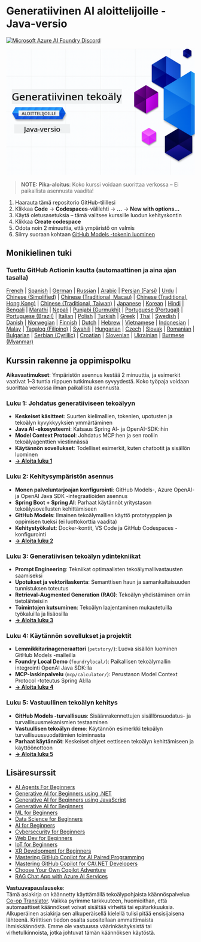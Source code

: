 <!--
CO_OP_TRANSLATOR_METADATA:
{
  "original_hash": "0f080f1f2a635610b5f6eff5a58a9590",
  "translation_date": "2025-07-25T07:49:29+00:00",
  "source_file": "README.md",
  "language_code": "fi"
}
-->
# Generatiivinen AI aloittelijoille - Java-versio
[![Microsoft Azure AI Foundry Discord](https://dcbadge.limes.pink/api/server/ByRwuEEgH4)](https://discord.com/invite/ByRwuEEgH4)

![Generatiivinen AI aloittelijoille - Java-versio](../../translated_images/beg-genai-series.61edc4a6b2cc54284fa2d70eda26dc0ca2669e26e49655b842ea799cd6e16d2a.fi.png)

> **NOTE: Pika-aloitus**: Koko kurssi voidaan suorittaa verkossa – Ei paikallista asennusta vaadita!
1. Haarauta tämä repositorio GitHub-tilillesi
2. Klikkaa **Code** → **Codespaces**-välilehti → **...** → **New with options...**
3. Käytä oletusasetuksia – tämä valitsee kurssille luodun kehityskontin
4. Klikkaa **Create codespace**
5. Odota noin 2 minuuttia, että ympäristö on valmis
6. Siirry suoraan kohtaan [GitHub Models -tokenin luominen](./02-SetupDevEnvironment/README.md#step-2-create-a-github-personal-access-token)

## Monikielinen tuki

### Tuettu GitHub Actionin kautta (automaattinen ja aina ajan tasalla)

[French](../fr/README.md) | [Spanish](../es/README.md) | [German](../de/README.md) | [Russian](../ru/README.md) | [Arabic](../ar/README.md) | [Persian (Farsi)](../fa/README.md) | [Urdu](../ur/README.md) | [Chinese (Simplified)](../zh/README.md) | [Chinese (Traditional, Macau)](../mo/README.md) | [Chinese (Traditional, Hong Kong)](../hk/README.md) | [Chinese (Traditional, Taiwan)](../tw/README.md) | [Japanese](../ja/README.md) | [Korean](../ko/README.md) | [Hindi](../hi/README.md) | [Bengali](../bn/README.md) | [Marathi](../mr/README.md) | [Nepali](../ne/README.md) | [Punjabi (Gurmukhi)](../pa/README.md) | [Portuguese (Portugal)](../pt/README.md) | [Portuguese (Brazil)](../br/README.md) | [Italian](../it/README.md) | [Polish](../pl/README.md) | [Turkish](../tr/README.md) | [Greek](../el/README.md) | [Thai](../th/README.md) | [Swedish](../sv/README.md) | [Danish](../da/README.md) | [Norwegian](../no/README.md) | [Finnish](./README.md) | [Dutch](../nl/README.md) | [Hebrew](../he/README.md) | [Vietnamese](../vi/README.md) | [Indonesian](../id/README.md) | [Malay](../ms/README.md) | [Tagalog (Filipino)](../tl/README.md) | [Swahili](../sw/README.md) | [Hungarian](../hu/README.md) | [Czech](../cs/README.md) | [Slovak](../sk/README.md) | [Romanian](../ro/README.md) | [Bulgarian](../bg/README.md) | [Serbian (Cyrillic)](../sr/README.md) | [Croatian](../hr/README.md) | [Slovenian](../sl/README.md) | [Ukrainian](../uk/README.md) | [Burmese (Myanmar)](../my/README.md)

## Kurssin rakenne ja oppimispolku

**Aikavaatimukset**: Ympäristön asennus kestää 2 minuuttia, ja esimerkit vaativat 1–3 tuntia riippuen tutkimuksen syvyydestä. Koko työpaja voidaan suorittaa verkossa ilman paikallista asennusta.

### **Luku 1: Johdatus generatiiviseen tekoälyyn**
- **Keskeiset käsitteet**: Suurten kielimallien, tokenien, upotusten ja tekoälyn kyvykkyyksien ymmärtäminen
- **Java AI -ekosysteemi**: Katsaus Spring AI- ja OpenAI-SDK:ihin
- **Model Context Protocol**: Johdatus MCP:hen ja sen rooliin tekoälyagenttien viestinnässä
- **Käytännön sovellukset**: Todelliset esimerkit, kuten chatbotit ja sisällön luominen
- **[→ Aloita luku 1](./01-IntroToGenAI/README.md)**

### **Luku 2: Kehitysympäristön asennus**
- **Monen palveluntarjoajan konfigurointi**: GitHub Models-, Azure OpenAI- ja OpenAI Java SDK -integraatioiden asennus
- **Spring Boot + Spring AI**: Parhaat käytännöt yritystason tekoälysovellusten kehittämiseen
- **GitHub Models**: Ilmainen tekoälymallien käyttö prototyyppien ja oppimisen tueksi (ei luottokorttia vaadita)
- **Kehitystyökalut**: Docker-kontit, VS Code ja GitHub Codespaces -konfigurointi
- **[→ Aloita luku 2](./02-SetupDevEnvironment/README.md)**

### **Luku 3: Generatiivisen tekoälyn ydintekniikat**
- **Prompt Engineering**: Tekniikat optimaalisten tekoälymallivastausten saamiseksi
- **Upotukset ja vektorilaskenta**: Semanttisen haun ja samankaltaisuuden tunnistuksen toteutus
- **Retrieval-Augmented Generation (RAG)**: Tekoälyn yhdistäminen omiin tietolähteisiin
- **Toimintojen kutsuminen**: Tekoälyn laajentaminen mukautetuilla työkaluilla ja lisäosilla
- **[→ Aloita luku 3](./03-CoreGenerativeAITechniques/README.md)**

### **Luku 4: Käytännön sovellukset ja projektit**
- **Lemmikkitarinageneraattori** (`petstory/`): Luova sisällön luominen GitHub Models -malleilla
- **Foundry Local Demo** (`foundrylocal/`): Paikallisen tekoälymallin integrointi OpenAI Java SDK:lla
- **MCP-laskinpalvelu** (`mcp/calculator/`): Perustason Model Context Protocol -toteutus Spring AI:lla
- **[→ Aloita luku 4](./04-PracticalSamples/README.md)**

### **Luku 5: Vastuullinen tekoälyn kehitys**
- **GitHub Models -turvallisuus**: Sisäänrakennettujen sisällönsuodatus- ja turvallisuusmekanismien testaaminen
- **Vastuullisen tekoälyn demo**: Käytännön esimerkki tekoälyn turvallisuussuodattimien toiminnasta
- **Parhaat käytännöt**: Keskeiset ohjeet eettiseen tekoälyn kehittämiseen ja käyttöönottoon
- **[→ Aloita luku 5](./05-ResponsibleGenAI/README.md)**

## Lisäresurssit 

- [AI Agents For Beginners](https://github.com/microsoft/ai-agents-for-beginners)
- [Generative AI for Beginners using .NET](https://github.com/microsoft/Generative-AI-for-beginners-dotnet)
- [Generative AI for Beginners using JavaScript](https://github.com/microsoft/generative-ai-with-javascript)
- [Generative AI for Beginners](https://github.com/microsoft/generative-ai-for-beginners)
- [ML for Beginners](https://aka.ms/ml-beginners)
- [Data Science for Beginners](https://aka.ms/datascience-beginners)
- [AI for Beginners](https://aka.ms/ai-beginners)
- [Cybersecurity for Beginners](https://github.com/microsoft/Security-101)
- [Web Dev for Beginners](https://aka.ms/webdev-beginners)
- [IoT for Beginners](https://aka.ms/iot-beginners)
- [XR Development for Beginners](https://github.com/microsoft/xr-development-for-beginners)
- [Mastering GitHub Copilot for AI Paired Programming](https://aka.ms/GitHubCopilotAI)
- [Mastering GitHub Copilot for C#/.NET Developers](https://github.com/microsoft/mastering-github-copilot-for-dotnet-csharp-developers)
- [Choose Your Own Copilot Adventure](https://github.com/microsoft/CopilotAdventures)
- [RAG Chat App with Azure AI Services](https://github.com/Azure-Samples/azure-search-openai-demo-java)

**Vastuuvapauslauseke**:  
Tämä asiakirja on käännetty käyttämällä tekoälypohjaista käännöspalvelua [Co-op Translator](https://github.com/Azure/co-op-translator). Vaikka pyrimme tarkkuuteen, huomioithan, että automaattiset käännökset voivat sisältää virheitä tai epätarkkuuksia. Alkuperäinen asiakirja sen alkuperäisellä kielellä tulisi pitää ensisijaisena lähteenä. Kriittisen tiedon osalta suositellaan ammattimaista ihmiskäännöstä. Emme ole vastuussa väärinkäsityksistä tai virhetulkinnoista, jotka johtuvat tämän käännöksen käytöstä.
